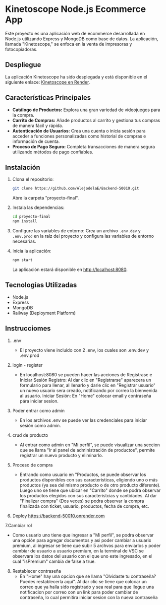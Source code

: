 # Kinetoscope Node.js Ecommerce App

Este proyecto es una aplicación web de ecommerce desarrollada en Node.js utilizando Express y MongoDB como base de datos. La aplicación, llamada "Kinetoscope," se enfoca en la venta de impresoras y fotocopiadoras.

## Despliegue

La aplicación Kinetoscope ha sido desplegada y está disponible en el siguiente enlace: [Kinetoscope en Render](https://backend-50010.onrender.com).

## Características Principales

- **Catálogo de Productos:** Explora una gran variedad de videojuegos para la compra.
- **Carrito de Compras:** Añade productos al carrito y gestiona tus compras de manera fácil y rápida.
- **Autenticación de Usuarios:** Crea una cuenta o inicia sesión para acceder a funciones personalizadas como historial de compras e información de cuenta.
- **Proceso de Pago Seguro:** Completa transacciones de manera segura utilizando métodos de pago confiables.

## Instalación

1. Clona el repositorio:

   ```bash
   git clone https://github.com/AlejodelaE/Backend-50010.git
   ```
   Abre la carpeta "proyecto-final".


2. Instala las dependencias:

   ```bash
   cd proyecto-final
   npm install
   ```

3. Configure las variables de entorno:
   Crea un archivo `.env.dev` y `.env.prod` en la raíz del proyecto y configura las variables de entorno necesarias.

4. Inicia la aplicación:

   ```bash
   npm start
   ```

   La aplicación estará disponible en [http://localhost:8080](http://localhost:8080).

## Tecnologías Utilizadas

- Node.js
- Express
- MongoDB
- Railway (Deployment Platform)

## Instrucciomes
1. .env
   - El proyecto viene incluido con 2 .env, los cuales son .env.dev y .env.prod

2. login - register
   - En localhost:8080 se pueden hacer las acciones de Registrase e Iniciar Sesión
      Registro: Al dar clic en "Registrarse" aparecera un formulario para llenar, al llenarlo y darle clic en "Registrar usuario" un nuevo usuario sera creado, notificando por correo la bienvenida al usuario.
      Iniciar Sesión: En "Home" colocar email y contraseña pára iniciar sesion.

3. Poder entrar como admin
   - En los archivos .env se puede ver las credenciales para iniciar sesión como admin.

4. crud de producto
   - Al entrar como admin en "Mi perfil", se puede visualizar una seccion que se llama "Ir al panel de administración de productos", permite registrar un nuevo producto y eliminarlo.

5. Proceso de compra
   - Entrando como usuario en "Productos, se puede observar los productos disponibles con sus caracteristicas, eligiendo uno o más productos (ya sea del mismo producto o de otro producto diferente).
   Luego uno se tiene que ubicar en "Carrito" donde se podra observar los productos elegidos con sus caracteristcias y cantidades.
   Al dar "Finalizar compra" (Dos veces) se podra observar la compra finalizada con ticket, usuario, productos, fecha de compra, etc.

6. Deploy
   https://backend-50010.onrender.com

7.Cambiar rol
   - Como usuario uno tiene que ingresar a "Mi perfil", se podra observar una opción para agregar documentos y asi poder cambiar a usuario premium, al ingresar se tiene que subir 5 archvos para enviarlos y poder cambiar de usuario a usuario premium, en la terminal de VSC se observara los datos del usuario con el que uno este ingresado, en el cual "isPremium" cambia de false a true.

8. Restablecer contraseña
   - En "Home" hay una opcion que se llama "Olvidaste tu contraseña? Puedes restablecerla aqui".
   Al dar clic se tiene que colocar un correo que ya halla sido registrado y sea real para que llegue una notificacion por correo con un link para poder cambiar de contraseña, lo cual permitira iniciar sesion con la nueva contraseña